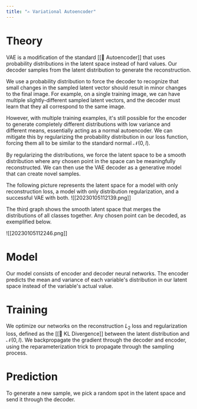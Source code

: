 ```yaml
---
title: "✍️ Variational Autoencoder"
---
```

# Theory
VAE is a modification of the standard [[🧬 Autoencoder]] that uses probability distributions in the latent space instead of hard values. Our decoder samples from the latent distribution to generate the reconstruction.

We use a probability distribution to force the decoder to recognize that small changes in the sampled latent vector should result in minor changes to the final image. For example, on a single training image, we can have multiple slightly-different sampled latent vectors, and the decoder must learn that they all correspond to the same image.

However, with multiple training examples, it's still possible for the encoder to generate completely different distributions with low variance and different means, essentially acting as a normal autoencoder. We can mitigate this by regularizing the probability distribution in our loss function, forcing them all to be similar to the standard normal $\mathcal{N}(0, I)$.

By regularizing the distributions, we force the latent space to be a smooth distribution where any chosen point in the space can be meaningfully reconstructed. We can then use the VAE decoder as a generative model that can create novel samples.

The following picture represents the latent space for a model with only reconstruction loss, a model with only distribution regularization, and a successful VAE with both.
![[20230105112139.png]]

The third graph shows the smooth latent space that merges the distributions of all classes together. Any chosen point can be decoded, as exemplified below.

![[20230105112246.png]]

# Model
Our model consists of encoder and decoder neural networks. The encoder predicts the mean and variance of each variable's distribution in our latent space instead of the variable's actual value.

# Training
We optimize our networks on the reconstruction $L_2$ loss and regularization loss, defined as the [[📏 KL Divergence]] between the latent distribution and $\mathcal{N}(0, I$). We backpropagate the gradient through the decoder and encoder, using the reparameterization trick to propagate through the sampling process.

# Prediction
To generate a new sample, we pick a random spot in the latent space and send it through the decoder.